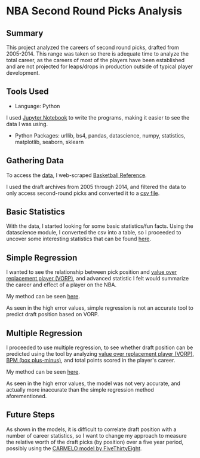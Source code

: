 # NBA Second Round Picks Analysis

## Summary
This project analyzed the careers of second round picks, drafted from 2005-2014. This range was taken so there is adequate time to analyze the total career, as the careers of most of the players have been established and are not projected for leaps/drops in production outside of typical player development.

## Tools Used
* Language: Python

I used [Jupyter Notebook](https://jupyter.org/ "Jupyter Notebook") to write the programs, making it easier to see the data I was using. 

* Python Packages: urllib, bs4, pandas, datascience, numpy, statistics, matplotlib, seaborn, sklearn

## Gathering Data
To access the [data](../blob/master/second_round_scraper.ipynb), I web-scraped [Basketball Reference](https://www.basketball-reference.com/ "Basketball Reference"). 

I used the draft archives from 2005 through 2014, and filtered the data to only access second-round picks and converted it to a [csv file](../second_rounders_2005-14.csv).

## Basic Statistics
With the data, I started looking for some basic statistics/fun facts. Using the datascience module, I converted the csv into a table, so I proceeded to uncover some interesting statistics that can be found [here](../basic_stats.ipynb).

## Simple Regression
I wanted to see the relationship between pick position and [value over replacement player (VORP)](http://sonicscentral.com/vorp.html), and advanced statistic I felt would summarize the career and effect of a player on the NBA. 

My method can be seen [here](../blob/master/simple_regression.ipynb).

As seen in the high error values, simple regression is not an accurate tool to predict draft position based on VORP.

## Multiple Regression
I proceeded to use multiple regression, to see whether draft position can be predicted using the tool by analyzing [value over replacement player (VORP)](http://sonicscentral.com/vorp.html), [BPM (box plus-minus)](https://www.basketball-reference.com/about/bpm.html), and total points scored in the player's career.

My method can be seen [here](../blob/master/multiple_regression1.ipynb).

As seen in the high error values, the model was not very accurate, and actually more inaccurate than the simple regression method aforementioned.

## Future Steps
As shown in the models, it is difficult to correlate draft position with a number of career statistics, so I want to change my approach to measure the relative worth of the draft picks (by position) over a five year period, possibly using the [CARMELO model by FiveThirtyEight](https://projects.fivethirtyeight.com/carmelo/).